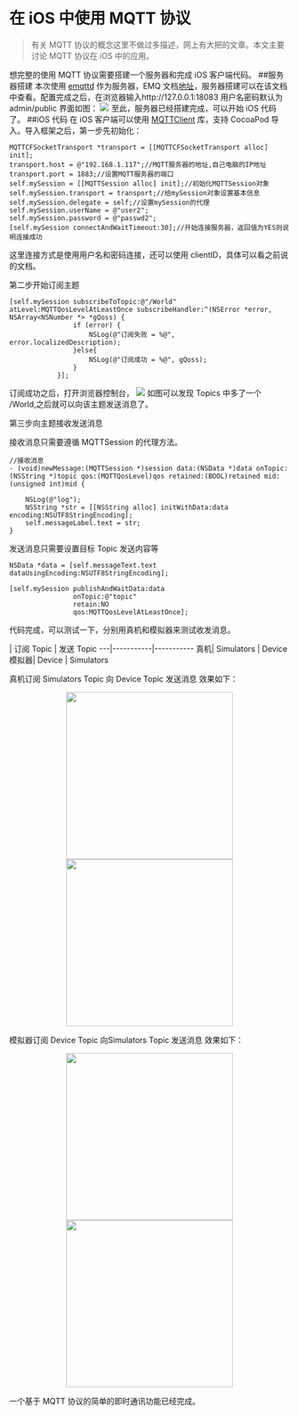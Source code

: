 # 在 iOS 中使用 MQTT 协议
>有关 MQTT 协议的概念这里不做过多描述，网上有大把的文章。本文主要讨论 MQTT 协议在 iOS 中的应用。

想完整的使用 MQTT 协议需要搭建一个服务器和完成 iOS 客户端代码。
##服务器搭建
本次使用 [emqttd](https://github.com/emqtt/emqttd) 作为服务器，EMQ 文档[地址](http://emqtt.com/docs/v2/index.html)，服务器搭建可以在该文档中查看。配置完成之后，在浏览器输入http://127.0.0.1:18083 用户名密码默认为 admin/public 界面如图：
![](https://github.com/zyfoolboy/MQTTDemo/blob/master/MQTTDemo/img/server.png)
至此，服务器已经搭建完成，可以开始 iOS 代码了。
##iOS 代码
在 iOS 客户端可以使用 [MQTTClient](https://github.com/ckrey/MQTT-Client-Framework) 库，支持 CocoaPod 导入。导入框架之后，第一步先初始化：
```
MQTTCFSocketTransport *transport = [[MQTTCFSocketTransport alloc] init];
transport.host = @"192.168.1.117";//MQTT服务器的地址,自己电脑的IP地址
transport.port = 1883;//设置MQTT服务器的端口
self.mySession = [[MQTTSession alloc] init];//初始化MQTTSession对象
self.mySession.transport = transport;//给mySession对象设置基本信息
self.mySession.delegate = self;//设置mySession的代理
self.mySession.userName = @"user2";
self.mySession.password = @"passwd2";
[self.mySession connectAndWaitTimeout:30];//开始连接服务器，返回值为YES则说明连接成功
```
这里连接方式是使用用户名和密码连接，还可以使用 clientID，具体可以看之前说的文档。

第二步开始订阅主题
```
[self.mySession subscribeToTopic:@"/World" atLevel:MQTTQosLevelAtLeastOnce subscribeHandler:^(NSError *error, NSArray<NSNumber *> *gQoss) {
                if (error) {
                    NSLog(@"订阅失败 = %@", error.localizedDescription);
                }else{
                    NSLog(@"订阅成功 = %@", gQoss);
                }
            }];
```
订阅成功之后，打开浏览器控制台，
![](https://github.com/zyfoolboy/MQTTDemo/blob/master/MQTTDemo/img/topic.png)
如图可以发现 Topics 中多了一个 /World,之后就可以向该主题发送消息了。

第三步向主题接收发送消息

接收消息只需要遵循 MQTTSession 的代理方法。

```
//接收消息
- (void)newMessage:(MQTTSession *)session data:(NSData *)data onTopic:(NSString *)topic qos:(MQTTQosLevel)qos retained:(BOOL)retained mid:(unsigned int)mid {
    
    NSLog(@"log");
    NSString *str = [[NSString alloc] initWithData:data encoding:NSUTF8StringEncoding];
    self.messageLabel.text = str;
}
```

发送消息只需要设置目标 Topic 发送内容等

```
NSData *data = [self.messageText.text dataUsingEncoding:NSUTF8StringEncoding];
    
[self.mySession publishAndWaitData:data
                onTopic:@"topic"
                retain:NO
                qos:MQTTQosLevelAtLeastOnce];
``` 
代码完成，可以测试一下，分别用真机和模拟器来测试收发消息。

   | 订阅 Topic | 发送 Topic
---|-----------|-----------
真机| Simulators | Device
模拟器| Device | Simulators

真机订阅 Simulators Topic 向 Device Topic 发送消息
效果如下：
<p align="center"><img width="300" src="https://github.com/zyfoolboy/MQTTDemo/blob/master/MQTTDemo/img/Devicesend.PNG"> <img width="300" src="https://github.com/zyfoolboy/MQTTDemo/blob/master/MQTTDemo/img/Simulatorreceive.png"></p>

模拟器订阅 Device Topic 向Simulators Topic 发送消息
效果如下：
<p align="center"><img width="300" src="https://github.com/zyfoolboy/MQTTDemo/blob/master/MQTTDemo/img/Simulatorsend.png"> <img width="300" src="https://github.com/zyfoolboy/MQTTDemo/blob/master/MQTTDemo/img/Devicereceive.PNG"></p>

一个基于 MQTT 协议的简单的即时通讯功能已经完成。 


